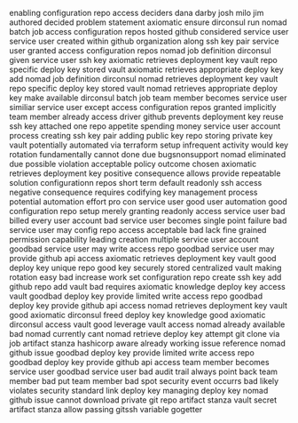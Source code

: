 enabling configuration repo access deciders dana darby josh milo jim authored decided problem statement axiomatic ensure dirconsul run nomad batch job access configuration repos hosted github considered service user service user created within github organization along ssh key pair service user granted access configuration repos nomad job definition dirconsul given service user ssh key axiomatic retrieves deployment key vault repo specific deploy key stored vault axiomatic retrieves appropriate deploy key add nomad job definition dirconsul nomad retrieves deployment key vault repo specific deploy key stored vault nomad retrieves appropriate deploy key make available dirconsul batch job team member becomes service user similiar service user except access configuration repos granted implicitly team member already access driver github prevents deployment key reuse ssh key attached one repo appetite spending money service user account process creating ssh key pair adding public key repo storing private key vault potentially automated via terraform setup infrequent activity would key rotation fundamentally cannot done due bugsnonsupport nomad eliminated due possible violation acceptable policy outcome chosen axiomatic retrieves deployment key positive consequence allows provide repeatable solution configurationn repos short term default readonly ssh access negative consequence requires codifying key management process potential automation effort pro con service user good user automation good configuration repo setup merely granting readonly access service user bad billed every user account bad service user becomes single point failure bad service user may config repo access acceptable bad lack fine grained permission capability leading creation multiple service user account goodbad service user may write access repo goodbad service user may provide github api access axiomatic retrieves deployment key vault good deploy key unique repo good key securely stored centralized vault making rotation easy bad increase work set configuration repo create ssh key add github repo add vault bad requires axiomatic knowledge deploy key access vault goodbad deploy key provide limited write access repo goodbad deploy key provide github api access nomad retrieves deployment key vault good axiomatic dirconsul freed deploy key knowledge good axiomatic dirconsul access vault good leverage vault access nomad already available bad nomad currently cant nomad retrieve deploy key attempt git clone via job artifact stanza hashicorp aware already working issue reference nomad github issue goodbad deploy key provide limited write access repo goodbad deploy key provide github api access team member becomes service user goodbad service user bad audit trail always point back team member bad put team member bad spot security event occurrs bad likely violates security standard link deploy key managing deploy key nomad github issue cannot download private git repo artifact stanza vault secret artifact stanza allow passing gitssh variable gogetter
